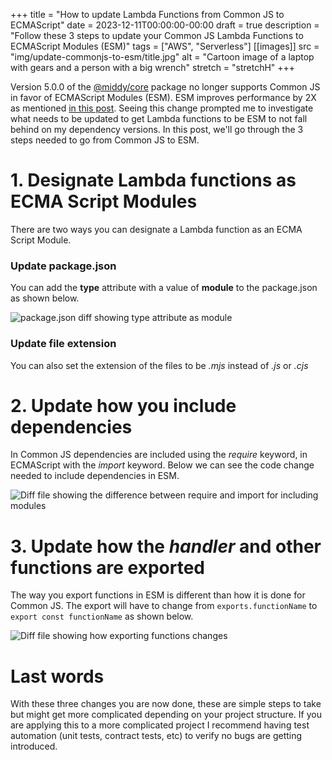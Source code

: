 +++
title = "How to update Lambda Functions from Common JS to ECMAScript"
date = 2023-12-11T00:00:00-00:00
draft = true
description = "Follow these 3 steps to update your Common JS Lambda Functions to ECMAScript Modules (ESM)"
tags = ["AWS", "Serverless"]
[[images]]
  src = "img/update-commonjs-to-esm/title.jpg"
  alt = "Cartoon image of a laptop with gears and a person with a big wrench"
  stretch = "stretchH"
+++

Version 5.0.0 of the [@middy/core](https://www.npmjs.com/package/@middy/core) package no longer supports Common JS in favor of ECMAScript Modules (ESM). ESM improves performance by 2X as mentioned [in this post](https://middy.js.org/docs/upgrade/4-5/). Seeing this change prompted me to investigate what needs to be updated to get Lambda functions to be ESM to not fall behind on my dependency versions. In this post, we'll go through the 3 steps needed to go from Common JS to ESM.

# 1. Designate Lambda functions as ECMA Script Modules
There are two ways you can designate a Lambda function as an ECMA Script Module.

### Update package.json
You can add the **type** attribute with a value of **module** to the package.json as shown below.  

![package.json diff showing type attribute as module](/img/update-commonjs-to-esm/01.jpg)

### Update file extension
You can also set the extension of the files to be *.mjs* instead of *.js* or *.cjs*

# 2. Update how you include dependencies
In Common JS dependencies are included using the *require* keyword, in ECMAScript with the *import* keyword. Below we can see the code change needed to include dependencies in ESM.  

![Diff file showing the difference between require and import for including modules](/img/update-commonjs-to-esm/02.jpg)


# 3. Update how the *handler* and other functions are exported
The way you export functions in ESM is different than how it is done for Common JS. The export will have to change from `exports.functionName` to `export const functionName` as shown below.  

![Diff file showing how exporting functions changes](/img/update-commonjs-to-esm/03.jpg)

# Last words
With these three changes you are now done, these are simple steps to take but might get more complicated depending on your project structure. If you are applying this to a more complicated project I recommend having test automation (unit tests, contract tests, etc) to verify no bugs are getting introduced.
